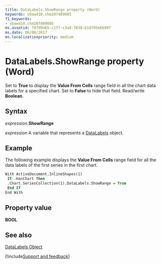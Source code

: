 ```yaml
---
title: DataLabels.ShowRange property (Word)
keywords: vbawd10.chm207489005
f1_keywords:
- vbawd10.chm207489005
ms.assetid: 79789465-c1f7-c3ad-7838-b1d795e6b997
ms.date: 06/08/2017
ms.localizationpriority: medium
---
```



# DataLabels.ShowRange property (Word)

Set to **True** to display the **Value From Cells** range field in all the chart data labels for a specified chart. Set to **False** to hide that field. Read/write **Boolean**.


## Syntax

_expression_.**ShowRange**

_expression_ A variable that represents a [DataLabels](./Word.DataLabels.md) object.


## Example

The following example displays the **Value From Cells** range field for all the data labels of the first series in the first chart.


```vb
With ActiveDocument.InlineShapes(1) 
 If .HasChart Then 
 .Chart.SeriesCollection(1).DataLabels.ShowRange = True 
 End If 
End With
```


## Property value

 **BOOL**


## See also


[DataLabels Object](Word.DataLabels.md)

[!include[Support and feedback](~/includes/feedback-boilerplate.md)]